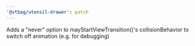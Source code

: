 ```yaml
---
'@vtbag/utensil-drawer': patch
---
```


Adds a "never" option to mayStartViewTransition()'s collisionBehavior to switch off animation (e.g. for debugging)

